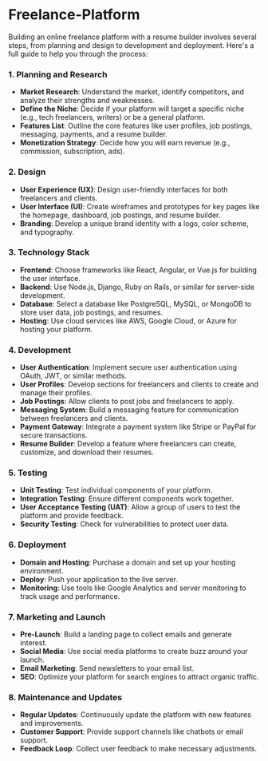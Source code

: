 # Freelance-Platform
Building an online freelance platform with a resume builder involves several steps, from planning and design to development and deployment. Here's a full guide to help you through the process:

### 1. **Planning and Research**
   - **Market Research**: Understand the market, identify competitors, and analyze their strengths and weaknesses.
   - **Define the Niche**: Decide if your platform will target a specific niche (e.g., tech freelancers, writers) or be a general platform.
   - **Features List**: Outline the core features like user profiles, job postings, messaging, payments, and a resume builder.
   - **Monetization Strategy**: Decide how you will earn revenue (e.g., commission, subscription, ads).

### 2. **Design**
   - **User Experience (UX)**: Design user-friendly interfaces for both freelancers and clients.
   - **User Interface (UI)**: Create wireframes and prototypes for key pages like the homepage, dashboard, job postings, and resume builder.
   - **Branding**: Develop a unique brand identity with a logo, color scheme, and typography.

### 3. **Technology Stack**
   - **Frontend**: Choose frameworks like React, Angular, or Vue.js for building the user interface.
   - **Backend**: Use Node.js, Django, Ruby on Rails, or similar for server-side development.
   - **Database**: Select a database like PostgreSQL, MySQL, or MongoDB to store user data, job postings, and resumes.
   - **Hosting**: Use cloud services like AWS, Google Cloud, or Azure for hosting your platform.

### 4. **Development**
   - **User Authentication**: Implement secure user authentication using OAuth, JWT, or similar methods.
   - **User Profiles**: Develop sections for freelancers and clients to create and manage their profiles.
   - **Job Postings**: Allow clients to post jobs and freelancers to apply.
   - **Messaging System**: Build a messaging feature for communication between freelancers and clients.
   - **Payment Gateway**: Integrate a payment system like Stripe or PayPal for secure transactions.
   - **Resume Builder**: Develop a feature where freelancers can create, customize, and download their resumes.

### 5. **Testing**
   - **Unit Testing**: Test individual components of your platform.
   - **Integration Testing**: Ensure different components work together.
   - **User Acceptance Testing (UAT)**: Allow a group of users to test the platform and provide feedback.
   - **Security Testing**: Check for vulnerabilities to protect user data.

### 6. **Deployment**
   - **Domain and Hosting**: Purchase a domain and set up your hosting environment.
   - **Deploy**: Push your application to the live server.
   - **Monitoring**: Use tools like Google Analytics and server monitoring to track usage and performance.

### 7. **Marketing and Launch**
   - **Pre-Launch**: Build a landing page to collect emails and generate interest.
   - **Social Media**: Use social media platforms to create buzz around your launch.
   - **Email Marketing**: Send newsletters to your email list.
   - **SEO**: Optimize your platform for search engines to attract organic traffic.

### 8. **Maintenance and Updates**
   - **Regular Updates**: Continuously update the platform with new features and improvements.
   - **Customer Support**: Provide support channels like chatbots or email support.
   - **Feedback Loop**: Collect user feedback to make necessary adjustments.
